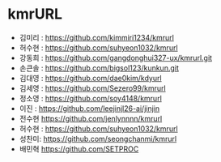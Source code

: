 # kmrURL
- 김미리 : https://github.com/kimmiri1234/kmrurl
- 허수현 : https://github.com/suhyeon1032/kmrurl
- 강동희 : https://github.com/gangdonghui327-ux/kmrurl.git
- 손큰솔 :  https://github.com/bigsol123/kunkun.git
- 김대영 : https://github.com/dae0kim/kdyurl
- 김세영 : https://github.com/Sezero99/kmrurl
- 정소영 : https://github.com/soy4148/kmrurl
- 이진 : https://github.com/leejinjl26-ai/jinjin
- 전수현 https://github.com/jenlynnnn/kmrurl
- 허수현 : https://github.com/suhyeon1032/kmrurl
- 성찬미: https://github.com/seongchanmi/kmrurl
- 배민혁 https://github.com/SETPROC

